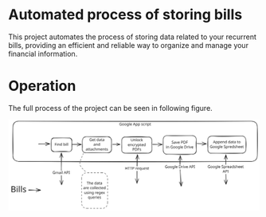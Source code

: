 # Automated process of storing bills

This project automates the process of storing data related to your recurrent bills, providing an efficient and reliable way to organize and manage your financial information.

# Operation

The full process of the project can be seen in following figure.

![alt text](diagram_bill_automations.svg)
